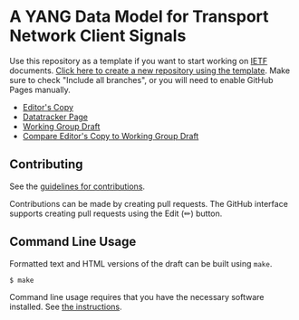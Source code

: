 # A YANG Data Model for Transport Network Client Signals

Use this repository as a template if you want to start working on
[IETF](https://www.ietf.org/) documents. [Click here to create a new repository using the
template](https://github.com/martinthomson/internet-draft-template/generate).
Make sure to check "Include all branches", or you will need to enable GitHub Pages manually.

* [Editor's Copy](https://italobusi.github.io/draft-ietf-ccamp-client-signal-yang/#go.draft-ietf-ccamp-client-signal-yang.html)
* [Datatracker Page](https://datatracker.ietf.org/doc/draft-ietf-ccamp-client-signal-yang)
* [Working Group Draft](https://datatracker.ietf.org/doc/html/draft-ietf-ccamp-client-signal-yang)
* [Compare Editor's Copy to Working Group Draft](https://italobusi.github.io/draft-ietf-ccamp-client-signal-yang/#go.draft-ietf-ccamp-client-signal-yang.diff)


## Contributing

See the
[guidelines for contributions](https://github.com/italobusi/draft-ietf-ccamp-client-signal-yang/blob/main-fork/CONTRIBUTING.md).

Contributions can be made by creating pull requests.
The GitHub interface supports creating pull requests using the Edit (✏) button.


## Command Line Usage

Formatted text and HTML versions of the draft can be built using `make`.

```sh
$ make
```

Command line usage requires that you have the necessary software installed.  See
[the instructions](https://github.com/martinthomson/i-d-template/blob/main/doc/SETUP.md).

